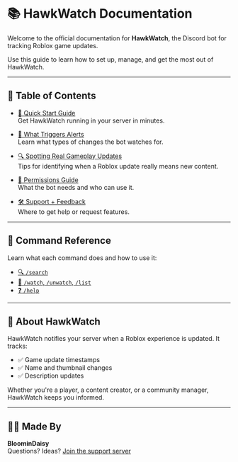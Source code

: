 # 📚 HawkWatch Documentation

Welcome to the official documentation for **HawkWatch**, the Discord bot for tracking Roblox game updates.

Use this guide to learn how to set up, manage, and get the most out of HawkWatch.

---

## 📖 Table of Contents

- [🚀 Quick Start Guide](quick_start.md)  
  Get HawkWatch running in your server in minutes.

- [📢 What Triggers Alerts](triggers.md)  
  Learn what types of changes the bot watches for.

- [🔍 Spotting Real Gameplay Updates](spotting_real_updates.md)  
  Tips for identifying when a Roblox update really means new content.

- [🔐 Permissions Guide](permissions.md)  
  What the bot needs and who can use it.

- [🛠️ Support + Feedback](support.md)  
  Where to get help or request features.

---

## 🧾 Command Reference

Learn what each command does and how to use it:

- [🔍 `/search`](commands/search.md)
- [📡 `/watch`, `/unwatch`, `/list`](commands/tracking.md)
- [❓ `/help`](commands/help.md)

---

## 🦅 About HawkWatch

HawkWatch notifies your server when a Roblox experience is updated. It tracks:

- ✅ Game update timestamps  
- ✅ Name and thumbnail changes  
- ✅ Description updates  

Whether you're a player, a content creator, or a community manager, HawkWatch keeps you informed.

---

## 👩‍💻 Made By

**BloominDaisy**  
Questions? Ideas? [Join the support server](https://discord.gg/fxhXWgxcHV)

